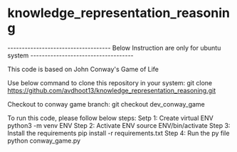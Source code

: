 # knowledge_representation_reasoning


------------------------------------ Below Instruction are only for ubuntu system ------------------------------------

This code is based on John Conway's Game of Life

Use below command to clone this repository in your system: 
git clone https://github.com/avdhoot13/knowledge_representation_reasoning.git

Checkout to conway game branch: 
git checkout dev_conway_game

To run this code, please follow below steps:
Setp 1: Create virtual ENV
    python3 -m venv ENV
Step 2: Activate ENV
    source ENV/bin/activate
Step 3: Install the requirements
    pip install -r requirements.txt
Step 4: Run the py file
    python conway_game.py